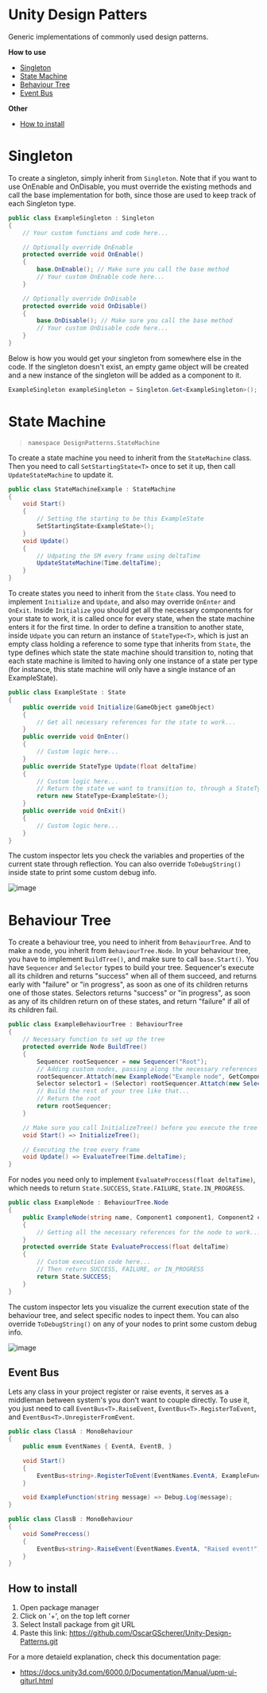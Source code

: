 # Unity Design Patters
Generic implementations of commonly used design patterns.

**How to use**
* [Singleton](#singleton)
* [State Machine](#state-machine)
* [Behaviour Tree](#behaviour-tree)
* [Event Bus](#event-bus)

**Other**
* [How to install](#how-to-install)

# Singleton
To create a singleton, simply inherit from ```Singleton```. Note that if you want to use OnEnable and OnDisable, you must override the existing methods and call the base implementation for both, since those are used to keep track of each Singleton type.
```c#
public class ExampleSingleton : Singleton
{
    // Your custom functions and code here...

    // Optionally override OnEnable
    protected override void OnEnable()
    {
        base.OnEnable(); // Make sure you call the base method
        // Your custom OnEnable code here...
    }

    // Optionally override OnDisable
    protected override void OnDisable()
    {
        base.OnDisable(); // Make sure you call the base method
        // Your custom OnDisable code here...
    }
}
```
Below is how you would get your singleton from somewhere else in the code. If the singleton doesn't exist, an empty game object will be created and a new instance of the singleton will be added as a component to it.
```c#
ExampleSingleton exampleSingleton = Singleton.Get<ExampleSingleton>();
```

# State Machine

> ```namespace DesignPatterns.StateMachine```

To create a state machine you need to inherit from the ```StateMachine``` class. Then you need to call ```SetStartingState<T>``` once to set it up, then call ```UpdateStateMachine``` to update it.
```c#
public class StateMachineExample : StateMachine
{
    void Start()
    {
        // Setting the starting to be this ExampleState
        SetStartingState<ExampleState>();
    }
    void Update()
    {
        // Udpating the SM every frame using deltaTime
        UpdateStateMachine(Time.deltaTime);
    }
}
```
To create states you need to inherit from the ```State``` class. You need to implement ```Initialize``` and ```Update```, and also may override ```OnEnter``` and ```OnExit```.
Inside ```Initialize``` you should get all the necessary components for your state to work, it is called once for every state, when the state machine enters it for the first time.
In order to define a transition to another state, inside ```Udpate``` you can return an instance of ```StateType<T>```, which is just an empty class holding a reference to some 
type that inherits from ```State```, the type defines which state the state machine should transition to, noting that each state machine is limited to having only one instance of a 
state per type (for instance, this state machine will only have a single instance of an ExampleState).
```c#
public class ExampleState : State
{
    public override void Initialize(GameObject gameObject)
    {
        // Get all necessary references for the state to work...
    }
    public override void OnEnter()
    {
        // Custom logic here...
    }
    public override StateType Update(float deltaTime)
    {
        // Custom logic here...
        // Return the state we want to transition to, through a StateType
        return new StateType<ExampleState>();
    }
    public override void OnExit()
    {
        // Custom logic here...
    }
}
```
The custom inspector lets you check the variables and properties of the current state through reflection.
You can also override ```ToDebugString()``` inside state to print some custom debug info.

![image](https://github.com/user-attachments/assets/48155fe0-b2e1-465b-bc38-5c1cce55785f)


# Behaviour Tree

To create a behaviour tree, you need to inherit from ```BehaviourTree```. And to make a node, you inherit from ```BehaviourTree.Node```.
In your behaviour tree, you have to implement ```BuildTree()```, and make sure to call ```base.Start()```. You have ```Sequencer``` and ```Selector``` types
to build your tree. Sequencer's execute all its children and returns "success" when all of them succeed, and returns early with "failure" or "in progress",
as soon as one of its children returns one of those states. Selectors returns "success" or "in progress", as soon as any of its children return on of these
states, and return "failure" if all of its children fail.
```c#
public class ExampleBehaviourTree : BehaviourTree
{
    // Necessary function to set up the tree
    protected override Node BuildTree()
    {
        Sequencer rootSequencer = new Sequencer("Root");
        // Adding custom nodes, passing along the necessary references
        rootSequencer.Attatch(new ExampleNode("Example node", GetComponent<Component1>(), GetComponent<Component2>()));
        Selector selector1 = (Selector) rootSequencer.Attatch(new Selector("Selector 1"));
        // Build the rest of your tree like that...
        // Return the root
        return rootSequencer;
    }

    // Make sure you call InitializeTree() before you execute the tree
    void Start() => InitializeTree();

    // Executing the tree every frame
    void Update() => EvaluateTree(Time.deltaTime);
}
```
For nodes you need only to implement ```EvaluateProccess(float deltaTime)```, which needs to return ```State.SUCCESS```, ```State.FAILURE```, ```State.IN_PROGRESS```.
```c#
public class ExampleNode : BehaviourTree.Node
{
    public ExampleNode(string name, Component1 component1, Component2 component2) : base(name)
    {
        // Getting all the necessary references for the node to work...
    }
    protected override State EvaluateProccess(float deltaTime)
    {
        // Custom execution code here...
        // Then return SUCCESS, FAILURE, or IN_PROGRESS
        return State.SUCCESS;
    }
}
```
The custom inspector lets you visualize the current execution state of the behaviour tree, and select
specific nodes to inpect them. You can also override ```ToDebugString()``` on any of your nodes to print some custom debug info.

![image](https://github.com/user-attachments/assets/1cd0c8e8-e0ac-4047-9014-22285d682ab7)


## Event Bus

Lets any class in your project register or raise events, it serves as a middleman between system's you don't want to couple directly.
To use it, you just need to call ```EventBus<T>.RaiseEvent```, ```EventBus<T>.RegisterToEvent```, and ```EventBus<T>.UnregisterFromEvent```.

```c#
public class ClassA : MonoBehaviour
{
    public enum EventNames { EventA, EventB, }

    void Start()
    {
        EventBus<string>.RegisterToEvent(EventNames.EventA, ExampleFunction);
    }

    void ExampleFunction(string message) => Debug.Log(message);
}

public class ClassB : MonoBehaviour
{
    void SomePreccess()
    {
        EventBus<string>.RaiseEvent(EventNames.EventA, "Raised event!");
    }
}
```

## How to install
1. Open package manager
2. Click on '+', on the top left corner
3. Select Install package from git URL
4. Paste this link: https://github.com/OscarGScherer/Unity-Design-Patterns.git
  
For a more detaield explanation, check this documentation page:
* https://docs.unity3d.com/6000.0/Documentation/Manual/upm-ui-giturl.html
